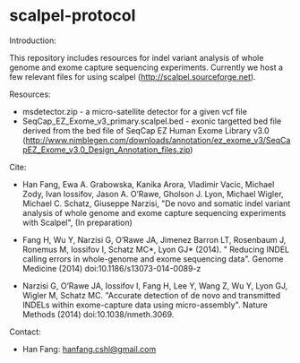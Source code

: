 # scalpel-protocol

Introduction:

This repository includes resources for indel variant analysis of whole genome and exome capture sequencing experiments.
Currently we host a few relevant files for using scalpel (http://scalpel.sourceforge.net).

Resources:

- msdetector.zip - a micro-satellite detector for a given vcf file
- SeqCap_EZ_Exome_v3_primary.scalpel.bed - exonic targetted bed file derived from the bed file of SeqCap EZ Human Exome Library v3.0 (http://www.nimblegen.com/downloads/annotation/ez_exome_v3/SeqCapEZ_Exome_v3.0_Design_Annotation_files.zip)

Cite:

- Han Fang, Ewa A. Grabowska, Kanika Arora, Vladimir Vacic, Michael Zody, Ivan Iossifov, Jason A. O’Rawe, Gholson J. Lyon, Michael Wigler, Michael C. Schatz, Giuseppe Narzisi, "De novo and somatic indel variant analysis of whole genome and exome capture sequencing experiments with Scalpel", (In preparation)

- Fang H, Wu Y, Narzisi G, O’Rawe JA, Jimenez Barron LT, Rosenbaum J, Ronemus M, Iossifov I, Schatz MC*, Lyon GJ* (2014). " Reducing INDEL calling errors in whole-genome and exome sequencing data". Genome Medicine (2014) doi:10.1186/s13073-014-0089-z 

- Narzisi G, O’Rawe JA, Iossifov I, Fang H, Lee Y, Wang Z, Wu Y, Lyon GJ, Wigler M, Schatz MC. "Accurate detection of de novo and transmitted INDELs within exome-capture data using micro-assembly". Nature Methods (2014) doi:10.1038/nmeth.3069. 

Contact:

- Han Fang: hanfang.cshl@gmail.com
